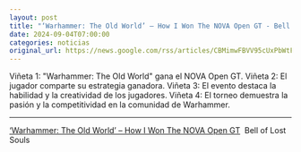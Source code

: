 ```yaml
---
layout: post
title: "‘Warhammer: The Old World’ – How I Won The NOVA Open GT - Bell of Lost Souls"
date: 2024-09-04T07:00:00
categories: noticias
original_url: https://news.google.com/rss/articles/CBMimwFBVV95cUxPbWtFSUJ5Tkx6TGRtOFIzdWh3U1N2ajNIdjNRdGFtTk90S2dmeVNZbE5BOUNxcXVYc3YxY2tybWFoVk82aGRVTUpVV2U0OWJqb3I4R2Z6aWdxTWd0YmtCd3VTWW13UWpzQnpYTTc1NTUwYWZyZ0lyUEFrMU9jTG15QWoxWHhZZmtTdzMwcW5TVTNjMDhUeXF6TlFlSQ?oc=5
---
```



Viñeta 1: "Warhammer: The Old World" gana el NOVA Open GT.
Viñeta 2: El jugador comparte su estrategia ganadora.
Viñeta 3: El evento destaca la habilidad y la creatividad de los jugadores.
Viñeta 4: El torneo demuestra la pasión y la competitividad en la comunidad de Warhammer.


---


[‘Warhammer: The Old World’ – How I Won The NOVA Open GT](https://news.google.com/rss/articles/CBMimwFBVV95cUxPbWtFSUJ5Tkx6TGRtOFIzdWh3U1N2ajNIdjNRdGFtTk90S2dmeVNZbE5BOUNxcXVYc3YxY2tybWFoVk82aGRVTUpVV2U0OWJqb3I4R2Z6aWdxTWd0YmtCd3VTWW13UWpzQnpYTTc1NTUwYWZyZ0lyUEFrMU9jTG15QWoxWHhZZmtTdzMwcW5TVTNjMDhUeXF6TlFlSQ?oc=5)  Bell of Lost Souls